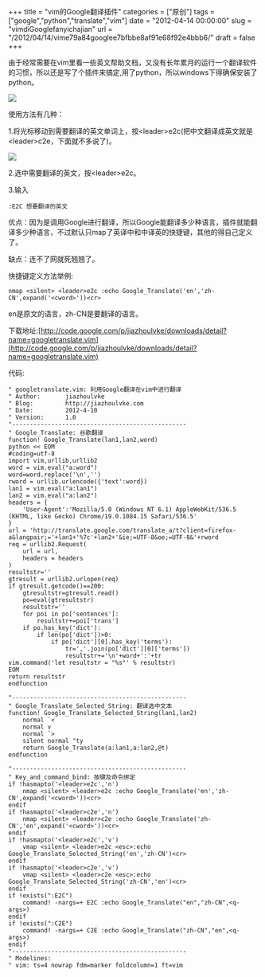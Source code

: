 +++
title = "vim的Google翻译插件"
categories = ["原创"]
tags = ["google","python","translate","vim"]
date = "2012-04-14 00:00:00"
slug = "vimdiGooglefanyichajian"
url = "/2012/04/14/vime79a84googlee7bfbbe8af91e68f92e4bbb6/"
draft = false
+++

由于经常需要在vim里看一些英文帮助文档，又没有长年累月的运行一个翻译软件的习惯，所以还是写了个插件来搞定,用了python，所以windows下得确保安装了python。

![](/static/wp-content/uploads/2012/04/i1.png)

使用方法有几种：

1.将光标移动到需要翻译的英文单词上，按&lt;leader&gt;e2c(把中文翻译成英文就是&lt;leader&gt;c2e，下面就不多说了)。

![](/static/wp-content/uploads/2012/04/i2.png)

2.选中需要翻译的英文，按&lt;leader&gt;e2c。

3.输入
    
    :E2C 想要翻译的英文

优点：因为是调用Google进行翻译，所以Google能翻译多少种语言，插件就能翻译多少种语言，不过默认只map了英译中和中译英的快捷键，其他的得自己定义了。  

缺点：连不了网就死翘翘了。

快捷键定义方法举例:
    
    nmap <silent> <leader>e2c :echo Google_Translate('en','zh-CN',expand('<cword>'))<cr>

en是原文的语言，zh-CN是要翻译的语言。

下载地址:[http://code.google.com/p/jiazhoulvke/downloads/detail?name=googletranslate.vim](http://code.google.com/p/jiazhoulvke/downloads/detail?name=googletranslate.vim)

代码:

    " googletranslate.vim: 利用Google翻译在vim中进行翻译
    " Author:       jiazhoulvke
    " Blog:         http://jiazhoulvke.com
    " Date:         2012-4-10
    " Version:      1.0
    "-------------------------------------------------
    " Google_Translate: 谷歌翻译
    function! Google_Translate(lan1,lan2,word)
    python << EOM
    #coding=utf-8
    import vim,urllib,urllib2
    word = vim.eval("a:word")
    word=word.replace('\n','')
    rword = urllib.urlencode({'text':word})
    lan1 = vim.eval("a:lan1")
    lan2 = vim.eval("a:lan2")
    headers = {
        'User-Agent':'Mozilla/5.0 (Windows NT 6.1) AppleWebKit/536.5 (KHTML, like Gecko) Chrome/19.0.1084.15 Safari/536.5'
    }
    url = 'http://translate.google.com/translate_a/t?client=firefox-a&langpair;='+lan1+'%7c'+lan2+'&ie;=UTF-8&oe;=UTF-8&'+rword
    req = urllib2.Request(
        url = url,
        headers = headers
    )
    resultstr=''
    gtresult = urllib2.urlopen(req)
    if gtresult.getcode()==200:
        gtresultstr=gtresult.read()
        po=eval(gtresultstr)
        resultstr=''
        for poi in po['sentences']:
            resultstr+=poi['trans']
        if po.has_key('dict'):
            if len(po['dict'])>0:
                if po['dict'][0].has_key('terms'):
                    tr=','.join(po['dict'][0]['terms'])
                    resultstr+='\n'+word+':'+tr
    vim.command('let resultstr = "%s"' % resultstr)
    EOM
    return resultstr
    endfunction
    
    "-------------------------------------------------
    " Google_Translate_Selected_String: 翻译选中文本
    function! Google_Translate_Selected_String(lan1,lan2)
        normal `<
        normal v
        normal `>
        silent normal "ty
        return Google_Translate(a:lan1,a:lan2,@t)
    endfunction
    
    "-------------------------------------------------
    " Key_and_command_bind: 按键及命令绑定
    if !hasmapto('<leader>e2c','n')
        nmap <silent> <leader>e2c :echo Google_Translate('en','zh-CN',expand('<cword>'))<cr>
    endif
    if !hasmapto('<leader>c2e','n')
        nmap <silent> <leader>c2e :echo Google_Translate('zh-CN','en',expand('<cword>'))<cr>
    endif
    if !hasmapto('<leader>e2c','v')
        vmap <silent> <leader>e2c <esc>:echo Google_Translate_Selected_String('en','zh-CN')<cr>
    endif
    if !hasmapto('<leader>c2e','v')
        vmap <silent> <leader>c2e <esc>:echo Google_Translate_Selected_String('zh-CN','en')<cr>
    endif
    if !exists(":E2C")
        command! -nargs=+ E2C :echo Google_Translate("en","zh-CN",<q-args>)
    endif
    if !exists(":C2E")
        command! -nargs=+ C2E :echo Google_Translate("zh-CN","en",<q-args>)
    endif
    "-------------------------------------------------
    " Modelines: 
    " vim: ts=4 nowrap fdm=marker foldcolumn=1 ft=vim
